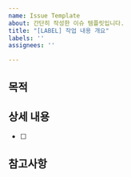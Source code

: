 ```yaml
---
name: Issue Template
about: 간단히 작성한 이슈 템플릿입니다.
title: "[LABEL] 작업 내용 개요"
labels: ''
assignees: ''

---
```


## 목적


## 상세 내용
- [ ]


## 참고사항

